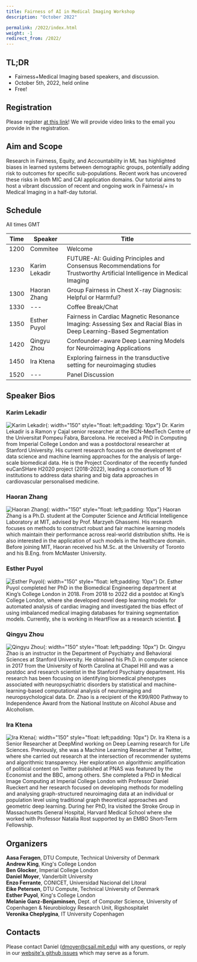 ```yaml
---
title: Fairness of AI in Medical Imaging Workshop
description: "October 2022"

permalink: /2022/index.html
weight: -1
redirect_from: /2022/
---
```


## TL;DR

 - Fairness+Medical Imaging based speakers, and discussion.  
 - October 5th, 2022, held online
 - Free! 

## Registration

Please register [at this link](https://forms.gle/sA1vzcLbn6zqnSMMA)! We will
provide video links to the email you provide in the registration.

## Aim and Scope

Research in Fairness, Equity, and Accountability in ML has highlighted biases in learned systems between demographic groups, potentially adding risk to outcomes for specific sub-populations. Recent work has uncovered these risks in both MIC and CAI application domains. Our tutorial aims to host a vibrant discussion of recent and ongoing work in Fairness/+ in Medical Imaging in a half-day tutorial.

## Schedule

All times GMT

 | Time | Speaker | Title |
 |------|---------|-------|
 | 1200 | Commitee | Welcome |
 | 1230 | Karim Lekadir | FUTURE-AI: Guiding Principles and Consensus Recommendations for Trustworthy Artificial Intelligence in Medical Imaging |
 | 1300 | Haoran Zhang | Group Fairness in Chest X-ray Diagnosis: Helpful or Harmful? |
 | 1330 | --- | Coffee Break/Chat |
 | 1350 | Esther Puyol | Fairness in Cardiac Magnetic Resonance Imaging: Assessing Sex and Racial Bias in Deep Learning-Based Segmentation |
 | 1420 | Qingyu Zhou  | Confounder-aware Deep Learning Models for Neuroimaging Applications |
 | 1450 | Ira Ktena | Exploring fairness in the transductive setting for neuroimaging studies |
 | 1520 | --- | Panel Discussion |

## Speaker Bios

### Karim Lekadir
![Karim Lekadir](/assets/KL.jpg){: width="150"  style="float: left;padding: 10px"} Dr. Karim Lekadir is a Ramon y Cajal senior researcher at the BCN-MedTech Centre of the Universitat Pompeu Fabra, Barcelona. He received a PhD in Computing from Imperial College London and was a postdoctoral researcher at Stanford University. His current research focuses on the development of data science and machine learning approaches for the analysis of large-scale biomedical data. He is the Project Coordinator of the recently funded euCanSHare H2020 project (2018-2022), leading a consortium of 16 institutions to address data sharing and big data approaches in cardiovascular personalised medicine.  


### Haoran Zhang
![Haoran Zhang](/assets/HZ.jpg){: width="150" style="float: left;padding: 10px"} Haoran Zhang is a Ph.D. student at the Computer Science and Artificial Intelligence Laboratory at MIT, advised by Prof. Marzyeh Ghassemi. His research focuses on methods to construct robust and fair machine learning models which maintain their performance across real-world distribution shifts. He is also interested in the application of such models in the healthcare domain. Before joining MIT, Haoran received his M.Sc. at the University of Toronto and his B.Eng. from McMaster University.


### Esther Puyol
![Esther Puyol](/assets/EP.jpg){: width="150" style="float: left;padding: 10px"} Dr. Esther Puyol completed her PhD in the Biomedical Engineering department at King’s College London in 2018. From 2018 to 2022 did a postdoc at King’s College London, where she developed novel deep learning models for automated analysis of cardiac imaging and investigated the bias effect of using imbalanced medical imaging databases for training segmentation models. Currently, she is working in HeartFlow as a research scientist. 

### Qingyu Zhou
![Qingyu Zhou](/assets/QZ.png){: width="150" style="float: left;padding: 10px"} Dr. Qingyu Zhao is an instructor in the Department of Psychiatry and Behavioral Sciences at Stanford University. He obtained his Ph.D. in computer science in 2017 from the University of North Carolina at Chapel Hill and was a postdoc and research scientist in the Stanford Psychiatry department. His research has been focusing on identifying biomedical phenotypes associated with neuropsychiatric disorders by statistical and machine-learning-based computational analysis of neuroimaging and neuropsychological data. Dr. Zhao is a recipient of the K99/R00 Pathway to Independence Award from the National Institute on Alcohol Abuse and Alcoholism.

### Ira Ktena
![Ira Ktena](/assets/IK.jpg){: width="150" style="float: left;padding: 10px"} Dr. Ira Ktena is a Senior Researcher at DeepMind working on Deep Learning research for Life Sciences. Previously, she was a Machine Learning Researcher at Twitter, where she carried out research at the intersection of recommender systems and algorithmic transparency. Her exploration on algorithmic amplification of political content on Twitter published at PNAS was featured by the Economist and the BBC, among others. She completed a PhD in Medical Image Computing at Imperial College London with Professor Daniel Rueckert and her research focused on developing methods for modelling and analysing graph-structured neuroimaging data at an individual or population level using traditional graph theoretical approaches and geometric deep learning. During her PhD, Ira visited the Stroke Group in Massachusetts General Hospital, Harvard Medical School where she worked with Professor Natalia Rost supported by an EMBO Short-Term Fellowship.


## Organizers

**Aasa Feragen**, DTU Compute, Technical University of Denmark  
**Andrew King**, King's College London  
**Ben Glocker**, Imperial College London  
**Daniel Moyer**, Vanderbilt University  
**Enzo Ferrante**, CONICET, Universidad Nacional del Litoral  
**Eike Petersen**, DTU Compute, Technical University of Denmark  
**Esther Puyol**, King's College London  
**Melanie Ganz-Benjaminsen**, Dept. of Computer Science, University of Copenhagen & Neurobiology Research Unit, Rigshospitalet  
**Veronika Cheplygina**, IT University Copenhagen  

## Contacts

<!-- replace with group email -->
Please contact Daniel (dmoyer@csail.mit.edu) with any questions, or reply in our [website's github issues](https://github.com/miccai-faimi/miccai-faimi.github.io) which may serve as a forum.




